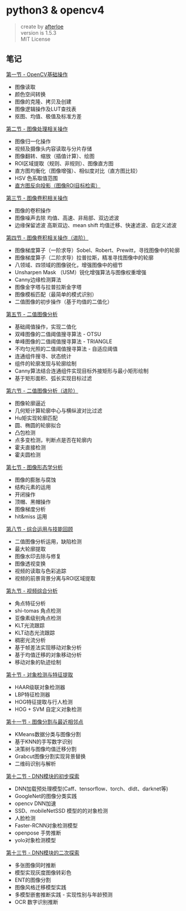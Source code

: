 # python3 & opencv4

> create by [afterloe](lm6289511@gmail.com)  
> version is 1.5.3  
> MIT License    

## 笔记
[第一节 - OpenCV基础操作](1-day/summary.md)
   - 图像读取
   - 颜色空间转换
   - 图像的克隆、拷贝及创建
   - 图像逻辑操作及LUT查找表
   - 抠图、均值、极值及标准方差  
   
[第二节 - 图像处理相关操作](2-day/summary.md)    
   - 图像归一化操作
   - 视频及摄像头内容读取与分片存储
   - 图像翻转、缩放（插值计算）、绘图
   - ROI区域提取（规则、非规则）、图像直方图
   - 直方图均衡化（图像增强）、相似度对比（直方图比较）
   - HSV 色系取值范围
   - [直方图反向投影（图像ROI目标检索）](2-day/class_10.py)
   
[第三节 - 图像卷积相关操作](3-day/summary.md)
   - 图像的卷积操作  
   - 图像噪声去除 均值、高速、非局部、双边滤波  
   - 边缘保留滤波 高斯双边、mean shift 均值迁移、快速滤波、自定义滤波  

[第四节 - 图像卷积相关操作（进阶）](4-day/summary.md)
   - 图像梯度算子（一阶求导）Sobel、Robert、Prewitt，寻找图像中的轮廓
   - 图像梯度算子（二阶求导）拉普拉斯，精准寻找图像中的轮廓
   - 八领域、四领域的图像锐化，增强图像中的细节
   - Unsharpen Mask （USM）锐化增强算法与图像权重增强
   - Canny边缘检测算法
   - 图像金字塔与拉普拉斯金字塔
   - 图像模板匹配（最简单的模式识别）
   - 二值图像的初步操作（基于均值的二值化）

[第五节 - 二值图像分析](5-day/summary.md)
   - 基础阈值操作，实现二值化
   - 双峰图像的二值阈值搜寻算法 - OTSU
   - 单峰图像的二值阈值搜寻算法 - TRIANGLE
   - 不均匀光照的二值阈值搜寻算法 - 自适应阈值
   - 连通组件搜寻、状态统计
   - 组件的轮廓发现与轮廓绘制
   - Canny算法结合连通组件实现目标外接矩形与最小矩形绘制
   - 基于矩形面积、弧长实现目标过滤

[第六节 - 二值图像分析（进阶）](6-day/summary.md)
   - 图像轮廓逼近
   - 几何矩计算轮廓中心与横纵波对比过滤
   - Hu矩实现轮廓匹配
   - 圆、椭圆的轮廓拟合
   - 凸包检测
   - 点多变检测，判断点是否在轮廓内
   - 霍夫直接检测
   - 霍夫圆检测
   
[第七节 - 图像形态学分析](7-day/summary.md)  
   - 图像的膨胀与腐蚀
   - 结构元素的运用
   - 开闭操作
   - 顶帽、黑帽操作
   - 图像梯度分析
   - hit&miss 运用

[第八节 - 综合运用与技能回顾](8-day/summary.md)
   - 二值图像分析运用，缺陷检测
   - 最大轮廓提取
   - 图像水印去除与修复
   - 图像透视变换
   - 视频的读取与色彩追踪
   - 视频的前景背景分离与ROI区域提取

[第九节 - 视频综合分析](9-section/summary.md)
   - 角点特征分析
   - shi-tomas 角点检测
   - 亚像素级别角点检测
   - KLT光流跟踪
   - KLT动态光流跟踪
   - 稠密光流分析
   - 基于帧差法实现移动对象分析
   - 基于均值迁移的对象移动分析
   - 移动对象的轨迹绘制

[第十节 - 对象检测与特征提取](10-section/summary.md)
   - HAAR级联对象检测器
   - LBP特征检测器
   - HOG特征提取与行人检测
   - HOG + SVM 自定义对象检测
   
[第十一节 - 图像分割与最近相邻点](11-section/summary.md)
   - KMeans数据分类与图像分割
   - 基于KNN的手写数字识别
   - 决策树与图像均值迁移分割
   - Grabcut图像分割实现背景替换
   - 二维码识别与解析

[第十二节 - DNN模块的初步探索](12-section/summary.md)
   - DNN加载预处理模型(Caff、tensorflow、torch、dldt、darknet等)
   - GoogleNet的图像分类实践
   - opencv DNN加速
   - SSD、mobileNetSSD 模型的的对象检测
   - 人脸检测
   - Faster-RCNN对象检测模型
   - openpose 手势推断
   - yolo对象检测模型

[第十三节 - DNN模块的二次探索](13-section/summary.md)
   - 多张图像同时推断
   - 模型实现灰度图像转彩色
   - ENT的图像分割
   - 图像风格迁移模型实践
   - 多模型嵌套推断实践 - 实现性别与年龄预测
   - OCR 数字识别推断